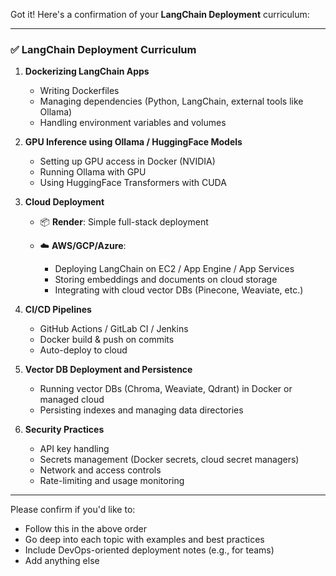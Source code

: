 Got it! Here's a confirmation of your **LangChain Deployment** curriculum:

---

### ✅ **LangChain Deployment Curriculum**

1. **Dockerizing LangChain Apps**

   * Writing Dockerfiles
   * Managing dependencies (Python, LangChain, external tools like Ollama)
   * Handling environment variables and volumes

2. **GPU Inference using Ollama / HuggingFace Models**

   * Setting up GPU access in Docker (NVIDIA)
   * Running Ollama with GPU
   * Using HuggingFace Transformers with CUDA

3. **Cloud Deployment**

   * 📦 **Render**: Simple full-stack deployment
   * ☁️ **AWS/GCP/Azure**:

     * Deploying LangChain on EC2 / App Engine / App Services
     * Storing embeddings and documents on cloud storage
     * Integrating with cloud vector DBs (Pinecone, Weaviate, etc.)

4. **CI/CD Pipelines**

   * GitHub Actions / GitLab CI / Jenkins
   * Docker build & push on commits
   * Auto-deploy to cloud

5. **Vector DB Deployment and Persistence**

   * Running vector DBs (Chroma, Weaviate, Qdrant) in Docker or managed cloud
   * Persisting indexes and managing data directories

6. **Security Practices**

   * API key handling
   * Secrets management (Docker secrets, cloud secret managers)
   * Network and access controls
   * Rate-limiting and usage monitoring

---

Please confirm if you'd like to:

* Follow this in the above order
* Go deep into each topic with examples and best practices
* Include DevOps-oriented deployment notes (e.g., for teams)
* Add anything else
